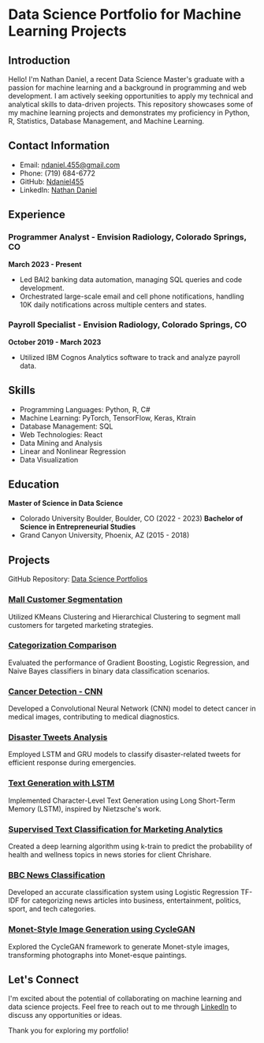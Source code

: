 # Data Science Portfolio for Machine Learning Projects

## Introduction

Hello! I'm Nathan Daniel, a recent Data Science Master's graduate with a passion for machine learning and a background in programming and web development. I am actively seeking opportunities to apply my technical and analytical skills to data-driven projects. This repository showcases some of my machine learning projects and demonstrates my proficiency in Python, R, Statistics, Database Management, and Machine Learning.

## Contact Information

- Email: ndaniel.455@gmail.com
- Phone: (719) 684-6772
- GitHub: [Ndaniel455](https://github.com/Ndaniel455)
- LinkedIn: [Nathan Daniel](https://www.linkedin.com/in/nathan-daniel-b96363105/)

## Experience

### Programmer Analyst - Envision Radiology, Colorado Springs, CO
**March 2023 - Present**
- Led BAI2 banking data automation, managing SQL queries and code development.
- Orchestrated large-scale email and cell phone notifications, handling 10K daily notifications across multiple centers and states.

### Payroll Specialist - Envision Radiology, Colorado Springs, CO
**October 2019 - March 2023**
- Utilized IBM Cognos Analytics software to track and analyze payroll data.

## Skills

- Programming Languages: Python, R, C#
- Machine Learning: PyTorch, TensorFlow, Keras, Ktrain
- Database Management: SQL
- Web Technologies: React
- Data Mining and Analysis
- Linear and Nonlinear Regression
- Data Visualization

## Education

**Master of Science in Data Science**
- Colorado University Boulder, Boulder, CO (2022 - 2023)
**Bachelor of Science in Entrepreneurial Studies**
- Grand Canyon University, Phoenix, AZ (2015 - 2018)

## Projects

GitHub Repository: [Data Science Portfolios](https://github.com/Ndaniel455/DataSciencePortfolios/tree/main/Machine_Learning)

### [Mall Customer Segmentation](https://github.com/Ndaniel455/DataSciencePortfolios/blob/main/Machine_Learning/Mall_Customer_Segmentationt.ipynb)

Utilized KMeans Clustering and Hierarchical Clustering to segment mall customers for targeted marketing strategies.

### [Categorization Comparison](https://github.com/Ndaniel455/DataSciencePortfolios/blob/main/Machine_Learning/Categorization_Comparison.ipynb)

Evaluated the performance of Gradient Boosting, Logistic Regression, and Naive Bayes classifiers in binary data classification scenarios.

### [Cancer Detection - CNN](https://github.com/Ndaniel455/DataSciencePortfolios/blob/main/Machine_Learning/Cancer_Detection_CNN.ipynb)

Developed a Convolutional Neural Network (CNN) model to detect cancer in medical images, contributing to medical diagnostics.

### [Disaster Tweets Analysis](https://github.com/Ndaniel455/DataSciencePortfolios/blob/main/Machine_Learning/Disaster_Tweets_Analysis.ipynb)

Employed LSTM and GRU models to classify disaster-related tweets for efficient response during emergencies.

### [Text Generation with LSTM](https://github.com/Ndaniel455/DataSciencePortfolios/blob/main/Machine_Learning/Text_Generation_with_LSTM.ipynb)

Implemented Character-Level Text Generation using Long Short-Term Memory (LSTM), inspired by Nietzsche's work.

### [Supervised Text Classification for Marketing Analytics](https://github.com/Ndaniel455/DataSciencePortfolios/blob/main/Machine_Learning/Supervised_Text_Classification_for_Marketing_Analytics.ipynb)

Created a deep learning algorithm using k-train to predict the probability of health and wellness topics in news stories for client Chrishare.

### [BBC News Classification](https://github.com/Ndaniel455/DataSciencePortfolios/blob/main/Machine_Learning/BBC_News_Classification.ipynb)

Developed an accurate classification system using Logistic Regression TF-IDF for categorizing news articles into business, entertainment, politics, sport, and tech categories.

### [Monet-Style Image Generation using CycleGAN](https://github.com/Ndaniel455/DataSciencePortfolios/blob/main/Machine_Learning/Monet_Style_Image_Generation_using_CycleGAN.ipynb)

Explored the CycleGAN framework to generate Monet-style images, transforming photographs into Monet-esque paintings.

## Let's Connect

I'm excited about the potential of collaborating on machine learning and data science projects. Feel free to reach out to me through [LinkedIn](https://www.linkedin.com/in/nathan-daniel-b96363105/) to discuss any opportunities or ideas.

Thank you for exploring my portfolio!
